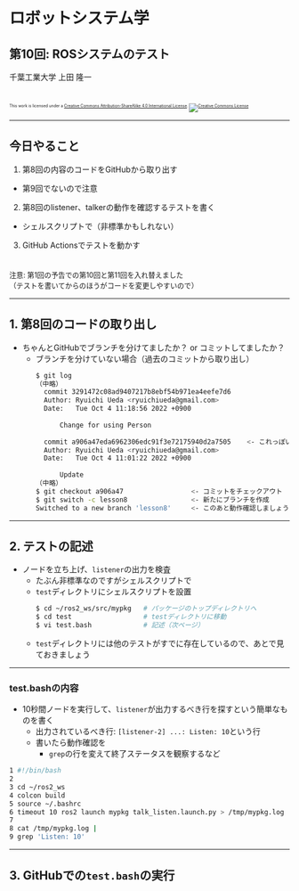 # ロボットシステム学

## 第10回: ROSシステムのテスト

千葉工業大学 上田 隆一

<br />

<p style="font-size:50%">
This work is licensed under a <a rel="license" href="http://creativecommons.org/licenses/by-sa/4.0/">Creative Commons Attribution-ShareAlike 4.0 International License</a>.
<a rel="license" href="http://creativecommons.org/licenses/by-sa/4.0/">
<img alt="Creative Commons License" style="border-width:0" src="https://i.creativecommons.org/l/by-sa/4.0/88x31.png" /></a>
</p>

---

## 今日やること

1. 第8回の内容のコードをGitHubから取り出す
  * 第9回でないので注意
2. 第8回のlistener、talkerの動作を確認するテストを書く
  * シェルスクリプトで（非標準かもしれない）
3. GitHub Actionsでテストを動かす
<br /> 　
<div style="font-size:90%">
注意: 第1回の予告での第10回と第11回を入れ替えました<br />
（テストを書いてからのほうがコードを変更しやすいので）
</div>

---

## 1. 第8回のコードの取り出し

* ちゃんとGitHubでブランチを分けてましたか？ or コミットしてましたか？
    * ブランチを分けていない場合（過去のコミットから取り出し）
        ```bash
        $ git log
        （中略）
          commit 3291472c08ad9407217b8ebf54b971ea4eefe7d6
          Author: Ryuichi Ueda <ryuichiueda@gmail.com>
          Date:   Tue Oct 4 11:18:56 2022 +0900
          
              Change for using Person
          
          commit a906a47eda6962306edc91f3e72175940d2a7505    <- これっぽい
          Author: Ryuichi Ueda <ryuichiueda@gmail.com>
          Date:   Tue Oct 4 11:01:22 2022 +0900
          
              Update
        （中略）
        $ git checkout a906a47                 <- コミットをチェックアウト
        $ git switch -c lesson8                <- 新たにブランチを作成
        Switched to a new branch 'lesson8'     <- このあと動作確認しましょう
        ```

---

## 2. テストの記述

* ノードを立ち上げ、`listener`の出力を検査
    * たぶん非標準なのですがシェルスクリプトで
    * `test`ディレクトリにシェルスクリプトを設置
         ```bash
         $ cd ~/ros2_ws/src/mypkg   # パッケージのトップディレクトリへ
         $ cd test                  # testディレクトリに移動
         $ vi test.bash             # 記述（次ページ）
         ```
    * `test`ディレクトリには他のテストがすでに存在しているので、あとで見ておきましょう


---

### <span style="text-transform:none">test.bash</span>の内容

* 10秒間ノードを実行して、`listener`が出力するべき行を探すという簡単なものを書く
    * 出力されているべき行: `[listener-2] ...: Listen: 10`という行
    * 書いたら動作確認を
        * `grep`の行を変えて終了ステータスを観察するなど

```bash
1 #!/bin/bash
2
3 cd ~/ros2_ws
4 colcon build
5 source ~/.bashrc
6 timeout 10 ros2 launch mypkg talk_listen.launch.py > /tmp/mypkg.log
7
8 cat /tmp/mypkg.log |
9 grep 'Listen: 10'
```

---

## 3. <span style="text-transform:none">GitHubでの`test.bash`</span>の実行



